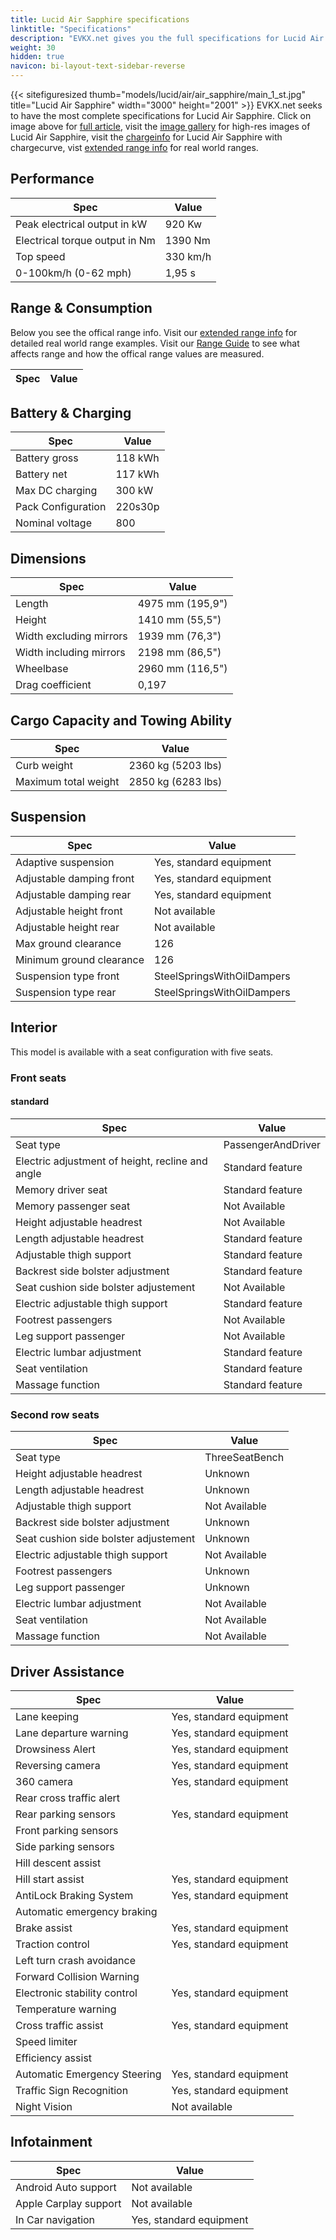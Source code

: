 ```yaml
---
title: Lucid Air Sapphire specifications
linktitle: "Specifications"
description: "EVKX.net gives you the full specifications for Lucid Air Sapphire."
weight: 30
hidden: true
navicon: bi-layout-text-sidebar-reverse
---
```

<!-- markdownlint-disable MD033 -->
<!-- markdownlint-disable MD010 -->
{{< sitefiguresized thumb="models/lucid/air/air_sapphire/main_1_st.jpg" title="Lucid Air Sapphire" width="3000" height="2001" >}}
EVKX.net seeks to have the most complete specifications for Lucid Air Sapphire. Click on image above for [full article](../), visit the [image gallery](../gallery/) for high-res images of Lucid Air Sapphire, visit the [chargeinfo](../chargecurve/) for Lucid Air Sapphire with chargecurve, vist [extended range info](../rangeandconsumption/) for real world ranges. 


## Performance

<table class="table table-striped">
	<thead>
			<tr>
			<th>
				Spec
			</th>
			<th>
				Value
			</th>
			</tr>
	</thead>
	<tbody>
		<tr>
			<td>
				Peak electrical output in kW
			</td>
			<td>
				920 Kw
			</td>
		</tr>
		<tr>
			<td>
				Electrical torque output in Nm
			</td>
			<td>
				1390 Nm
			</td>
		</tr>
		<tr>
			<td>
				Top speed
			</td>
			<td>
				330 km/h
			</td>
		</tr>
		<tr>
			<td>
				0-100km/h (0-62 mph)
			</td>
			<td>
				1,95 s
			</td>
		</tr>
	</tbody>
</table>



## Range & Consumption

Below you see the offical range info. Visit our [extended range info](../rangeandconsumption/) for detailed real world range examples. Visit our [Range Guide](../../../../../guides/understandingrange/) to see what affects range and how the offical range values are measured.
<table class="table table-striped">
	<thead>
			<tr>
			<th>
				Spec
			</th>
			<th>
				Value
			</th>
			</tr>
	</thead>
	<tbody>
	</tbody>
</table>



## Battery & Charging

<table class="table table-striped">
	<thead>
			<tr>
			<th>
				Spec
			</th>
			<th>
				Value
			</th>
			</tr>
	</thead>
	<tbody>
		<tr>
			<td>
				Battery gross
			</td>
			<td>
				118 kWh
			</td>
		</tr>
		<tr>
			<td>
				Battery net
			</td>
			<td>
				117 kWh
			</td>
		</tr>
		<tr>
			<td>
				Max DC charging
			</td>
			<td>
				300 kW
			</td>
		</tr>
		<tr>
			<td>
				Pack Configuration
			</td>
			<td>
				220s30p
			</td>
		</tr>
		<tr>
			<td>
				Nominal voltage
			</td>
			<td>
				800
			</td>
		</tr>
	</tbody>
</table>



## Dimensions

<table class="table table-striped">
	<thead>
			<tr>
			<th>
				Spec
			</th>
			<th>
				Value
			</th>
			</tr>
	</thead>
	<tbody>
		<tr>
			<td>
				Length
			</td>
			<td>
				4975 mm (195,9")
			</td>
		</tr>
		<tr>
			<td>
				Height
			</td>
			<td>
				1410 mm (55,5")
			</td>
		</tr>
		<tr>
			<td>
				Width excluding mirrors
			</td>
			<td>
				1939 mm (76,3")
			</td>
		</tr>
		<tr>
			<td>
				Width including mirrors
			</td>
			<td>
				2198 mm (86,5")
			</td>
		</tr>
		<tr>
			<td>
				Wheelbase
			</td>
			<td>
				2960 mm (116,5")
			</td>
		</tr>
		<tr>
			<td>
				Drag coefficient
			</td>
			<td>
				0,197
			</td>
		</tr>
	</tbody>
</table>

## Cargo Capacity and Towing Ability

<table class="table table-striped">
	<thead>
			<tr>
			<th>
				Spec
			</th>
			<th>
				Value
			</th>
			</tr>
	</thead>
	<tbody>
		<tr>
			<td>
				Curb weight
			</td>
			<td>
				2360 kg (5203 lbs)
			</td>
		</tr>
		<tr>
			<td>
				Maximum total weight
			</td>
			<td>
				2850 kg (6283 lbs)
			</td>
		</tr>
	</tbody>
</table>

## Suspension

<table class="table table-striped">
	<thead>
			<tr>
			<th>
				Spec
			</th>
			<th>
				Value
			</th>
			</tr>
	</thead>
	<tbody>
		<tr>
			<td>
				Adaptive suspension
			</td>
			<td>
				Yes, standard equipment
			</td>
		</tr>
		<tr>
			<td>
				Adjustable damping front
			</td>
			<td>
				Yes, standard equipment
			</td>
		</tr>
		<tr>
			<td>
				Adjustable damping rear
			</td>
			<td>
				Yes, standard equipment
			</td>
		</tr>
		<tr>
			<td>
				Adjustable height front
			</td>
			<td>
				Not available
			</td>
		</tr>
		<tr>
			<td>
				Adjustable height rear
			</td>
			<td>
				Not available
			</td>
		</tr>
		<tr>
			<td>
				Max ground clearance
			</td>
			<td>
				126
			</td>
		</tr>
		<tr>
			<td>
				Minimum ground clearance
			</td>
			<td>
				126
			</td>
		</tr>
		<tr>
			<td>
				Suspension type front
			</td>
			<td>
				SteelSpringsWithOilDampers
			</td>
		</tr>
		<tr>
			<td>
				Suspension type rear
			</td>
			<td>
				SteelSpringsWithOilDampers
			</td>
		</tr>
	</tbody>
</table>

## Interior

This model is available with a seat configuration with five seats.

### Front seats


#### standard

<table class="table table-striped">
	<thead>
			<tr>
			<th>
				Spec
			</th>
			<th>
				Value
			</th>
			</tr>
	</thead>
	<tbody>
		<tr>
			<td>
				Seat type
			</td>
			<td>
				PassengerAndDriver
			</td>
		</tr>
		<tr>
			<td>
				Electric adjustment of height, recline and angle
			</td>
			<td>
			Standard feature
			</td>
		</tr>
		<tr>
			<td>
				Memory driver seat
			</td>
			<td>
			Standard feature
			</td>
		</tr>
		<tr>
			<td>
				Memory passenger seat
			</td>
			<td>
			Not Available
			</td>
		</tr>
		<tr>
			<td>
				Height adjustable headrest
			</td>
			<td>
			Not Available
			</td>
		</tr>
		<tr>
			<td>
				Length adjustable headrest
			</td>
			<td>
			Standard feature
			</td>
		</tr>
		<tr>
			<td>
				Adjustable thigh support
			</td>
			<td>
			Standard feature
			</td>
		</tr>
		<tr>
			<td>
				Backrest side bolster adjustment
			</td>
			<td>
			Standard feature
			</td>
		</tr>
		<tr>
			<td>
				Seat cushion side bolster adjustement
			</td>
			<td>
			Not Available
			</td>
		</tr>
		<tr>
			<td>
				Electric adjustable thigh support
			</td>
			<td>
			Standard feature
			</td>
		</tr>
		<tr>
			<td>
				Footrest passengers
			</td>
			<td>
			Not Available
			</td>
		</tr>
		<tr>
			<td>
				Leg support passenger
			</td>
			<td>
			Not Available
			</td>
		</tr>
		<tr>
			<td>
				Electric lumbar adjustment
			</td>
			<td>
			Standard feature
			</td>
		</tr>
		<tr>
			<td>
				Seat ventilation
			</td>
			<td>
			Standard feature
			</td>
		</tr>
		<tr>
			<td>
				Massage function
			</td>
			<td>
			Standard feature
			</td>
		</tr>
	</tbody>
</table>

### Second row seats

<table class="table table-striped">
	<thead>
			<tr>
			<th>
				Spec
			</th>
			<th>
				Value
			</th>
			</tr>
	</thead>
	<tbody>
		<tr>
			<td>
				Seat type
			</td>
			<td>
				ThreeSeatBench
			</td>
		</tr>
		<tr>
			<td>
				Height adjustable headrest
			</td>
			<td>
			Unknown
			</td>
		</tr>
		<tr>
			<td>
				Length adjustable headrest
			</td>
			<td>
			Unknown
			</td>
		</tr>
		<tr>
			<td>
				Adjustable thigh support
			</td>
			<td>
			Not Available
			</td>
		</tr>
		<tr>
			<td>
				Backrest side bolster adjustment
			</td>
			<td>
			Unknown
			</td>
		</tr>
		<tr>
			<td>
				Seat cushion side bolster adjustement
			</td>
			<td>
			Unknown
			</td>
		</tr>
		<tr>
			<td>
				Electric adjustable thigh support
			</td>
			<td>
			Not Available
			</td>
		</tr>
		<tr>
			<td>
				Footrest passengers
			</td>
			<td>
			Unknown
			</td>
		</tr>
		<tr>
			<td>
				Leg support passenger
			</td>
			<td>
			Unknown
			</td>
		</tr>
		<tr>
			<td>
				Electric lumbar adjustment
			</td>
			<td>
			Not Available
			</td>
		</tr>
		<tr>
			<td>
				Seat ventilation
			</td>
			<td>
			Not Available
			</td>
		</tr>
		<tr>
			<td>
				Massage function
			</td>
			<td>
			Not Available
			</td>
		</tr>
	</tbody>
</table>

## Driver Assistance

<table class="table table-striped">
	<thead>
			<tr>
			<th>
				Spec
			</th>
			<th>
				Value
			</th>
			</tr>
	</thead>
	<tbody>
<tr><td>Lane keeping</td><td>Yes, standard equipment</td></tr>
<tr><td>Lane departure warning</td><td>Yes, standard equipment</td></tr>
<tr><td>Drowsiness Alert</td><td>Yes, standard equipment</td></tr>
<tr><td>Reversing camera</td><td>Yes, standard equipment</td></tr>
<tr><td>360 camera</td><td>Yes, standard equipment</td></tr>
<tr><td>Rear cross traffic alert</td><td></td></tr>
<tr><td>Rear parking sensors</td><td>Yes, standard equipment</td></tr>
<tr><td>Front parking sensors</td><td></td></tr>
<tr><td>Side parking sensors</td><td></td></tr>
<tr><td>Hill descent assist</td><td></td></tr>
<tr><td>Hill start assist</td><td>Yes, standard equipment</td></tr>
<tr><td>AntiLock Braking System</td><td>Yes, standard equipment</td></tr>
<tr><td>Automatic emergency braking</td><td></td></tr>
<tr><td>Brake assist</td><td>Yes, standard equipment</td></tr>
<tr><td>Traction control</td><td>Yes, standard equipment</td></tr>
<tr><td>Left turn crash avoidance</td><td></td></tr>
<tr><td>Forward Collision Warning</td><td></td></tr>
<tr><td>Electronic stability control</td><td>Yes, standard equipment</td></tr>
<tr><td>Temperature warning</td><td></td></tr>
<tr><td>Cross traffic assist</td><td>Yes, standard equipment</td></tr>
<tr><td>Speed limiter</td><td></td></tr>
<tr><td>Efficiency assist</td><td></td></tr>
<tr><td>Automatic Emergency Steering</td><td>Yes, standard equipment</td></tr>
<tr><td>Traffic Sign Recognition</td><td>Yes, standard equipment</td></tr>
<tr><td>Night Vision</td><td>Not available</td></tr>
	</tbody>
</table>

## Infotainment

<table class="table table-striped">
	<thead>
			<tr>
			<th>
				Spec
			</th>
			<th>
				Value
			</th>
			</tr>
	</thead>
	<tbody>
<tr><td>Android Auto support</td><td>Not available</td></tr>
<tr><td>Apple Carplay support</td><td>Not available</td></tr>
<tr><td>In Car navigation</td><td>Yes, standard equipment</td></tr>
	</tbody>
</table>
